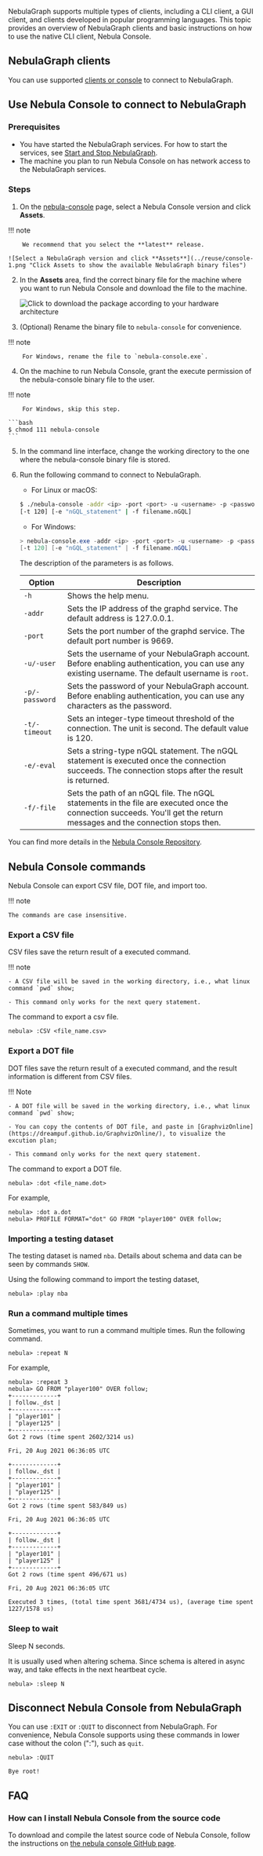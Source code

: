 NebulaGraph supports multiple types of clients, including a CLI client, a GUI client, and clients developed in popular programming languages. This topic provides an overview of NebulaGraph clients and basic instructions on how to use the native CLI client, Nebula Console.

## NebulaGraph clients

You can use supported [clients or console](https://docs.nebula-graph.io/{{nebula.release}}/20.appendix/6.eco-tool-version/) to connect to NebulaGraph.<!--这里用外链。-->

<!-- TODO cloud service can't be provided together with v2.0.0.
If you don't have a NebulaGraph database yet, we recommend that you try the cloud service. [NebulaGraph Cloud Service](https://www.nebula-cloud.io/) supports on-demand deployment and fast building, and uses NebulaGraph Studio as its default client.
-->

## Use Nebula Console to connect to NebulaGraph

### Prerequisites

* You have started the NebulaGraph services. For how to start the services, see [Start and Stop NebulaGraph](https://docs.nebula-graph.io/{{nebula.release}}/4.deployment-and-installation/manage-service/).<!--这里用外链。-->
* The machine you plan to run Nebula Console on has network access to the NebulaGraph services.

### Steps

1. On the [nebula-console](https://github.com/vesoft-inc/nebula-console/releases "the nebula-console Releases page") page, select a Nebula Console version and click **Assets**.

  !!! note

        We recommend that you select the **latest** release.

    ![Select a NebulaGraph version and click **Assets**](../reuse/console-1.png "Click Assets to show the available NebulaGraph binary files")

2. In the **Assets** area, find the correct binary file for the machine where you want to run Nebula Console and download the file to the machine.

    ![Click to download the package according to your hardware architecture](../reuse/assets-1.png "Click the package name to download it")

3. (Optional) Rename the binary file to `nebula-console` for convenience.

  !!! note

        For Windows, rename the file to `nebula-console.exe`.

4. On the machine to run Nebula Console, grant the execute permission of the nebula-console binary file to the user.

  !!! note

        For Windows, skip this step.

    ```bash
    $ chmod 111 nebula-console
    ```

5. In the command line interface, change the working directory to the one where the nebula-console binary file is stored.

6. Run the following command to connect to NebulaGraph.

   * For Linux or macOS:

   ```bash
   $ ./nebula-console -addr <ip> -port <port> -u <username> -p <password>
   [-t 120] [-e "nGQL_statement" | -f filename.nGQL]
   ```

   * For Windows:

   ```powershell
   > nebula-console.exe -addr <ip> -port <port> -u <username> -p <password>
   [-t 120] [-e "nGQL_statement" | -f filename.nGQL]
   ```

   The description of the parameters is as follows.

   | Option | Description |
   | - | - |
   | `-h` | Shows the help menu. |
   | `-addr` | Sets the IP address of the graphd service. The default address is 127.0.0.1. |
   | `-port` | Sets the port number of the graphd service. The default port number is 9669.<!-- If NebulaGraph is deployed on [NebulaGraph Cloud](../nebula-cloud/1.what-is-cloud.md), you need to create a Private Link, set to the IP address of the private endpoint. -->|
   | `-u/-user` | Sets the username of your NebulaGraph account. Before enabling authentication, you can use any existing username. The default username is `root`. |
   | `-p/-password` | Sets the password of your NebulaGraph account. Before enabling authentication, you can use any characters as the password. |
   | `-t/-timeout`  | Sets an integer-type timeout threshold of the connection. The unit is second. The default value is 120. |
   | `-e/-eval` | Sets a string-type nGQL statement. The nGQL statement is executed once the connection succeeds. The connection stops after the result is returned. |
   | `-f/-file` | Sets the path of an nGQL file. The nGQL statements in the file are executed once the connection succeeds. You'll get the return messages and the connection stops then. |

You can find more details in the [Nebula Console Repository](https://github.com/vesoft-inc/nebula-console/tree/{{console.branch}}).

## Nebula Console commands

Nebula Console can export CSV file, DOT file, and import too.

!!! note

    The commands are case insensitive.

### Export a CSV file

CSV files save the return result of a executed command.

!!! note

    - A CSV file will be saved in the working directory, i.e., what linux command `pwd` show;

    - This command only works for the next query statement.

The command to export a csv file.

```ngql
nebula> :CSV <file_name.csv>
```

### Export a DOT file

DOT files save the return result of a executed command, and the result information is different from CSV files.

!!! Note

    - A DOT file will be saved in the working directory, i.e., what linux command `pwd` show;

    - You can copy the contents of DOT file, and paste in [GraphvizOnline](https://dreampuf.github.io/GraphvizOnline/), to visualize the excution plan;

    - This command only works for the next query statement.

The command to export a DOT file.

```ngql
nebula> :dot <file_name.dot>
```

For example,

```ngql
nebula> :dot a.dot
nebula> PROFILE FORMAT="dot" GO FROM "player100" OVER follow;
```

### Importing a testing dataset

The testing dataset is named `nba`. Details about schema and data can be seen by commands `SHOW`.

Using the following command to import the testing dataset,

```ngql
nebula> :play nba
```

### Run a command multiple times

Sometimes, you want to run a command multiple times. Run the following command.

```ngql
nebula> :repeat N
```

For example,

```ngql
nebula> :repeat 3
nebula> GO FROM "player100" OVER follow;
+-------------+
| follow._dst |
+-------------+
| "player101" |
| "player125" |
+-------------+
Got 2 rows (time spent 2602/3214 us)

Fri, 20 Aug 2021 06:36:05 UTC

+-------------+
| follow._dst |
+-------------+
| "player101" |
| "player125" |
+-------------+
Got 2 rows (time spent 583/849 us)

Fri, 20 Aug 2021 06:36:05 UTC

+-------------+
| follow._dst |
+-------------+
| "player101" |
| "player125" |
+-------------+
Got 2 rows (time spent 496/671 us)

Fri, 20 Aug 2021 06:36:05 UTC

Executed 3 times, (total time spent 3681/4734 us), (average time spent 1227/1578 us)
```

### Sleep to wait

Sleep N seconds.

It is usually used when altering schema. Since schema is altered in async way, and take effects in the next heartbeat cycle.

```ngql
nebula> :sleep N
```

## Disconnect Nebula Console from NebulaGraph

You can use `:EXIT` or `:QUIT` to disconnect from NebulaGraph. For convenience, Nebula Console supports using these commands in lower case without the colon (":"), such as `quit`.

```ngql
nebula> :QUIT

Bye root!
```

## FAQ

### How can I install Nebula Console from the source code

To download and compile the latest source code of Nebula Console, follow the instructions on [the nebula console GitHub page](https://github.com/vesoft-inc/nebula-console#build-nebula-graph-console).
